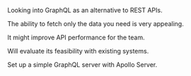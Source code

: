 Looking into GraphQL as an alternative to REST APIs.

The ability to fetch only the data you need is very appealing.

It might improve API performance for the team.

Will evaluate its feasibility with existing systems.

Set up a simple GraphQL server with Apollo Server.